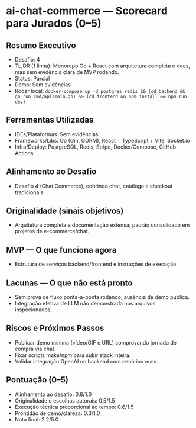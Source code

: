# ai-chat-commerce — Scorecard para Jurados (0–5)

## Resumo Executivo
- Desafio: 4
- TL;DR (1 linha): Monorepo Go + React com arquitetura completa e docs, mas sem evidência clara de MVP rodando.
- Status: Parcial
- Demo: Sem evidências
- Rodar local: `docker-compose up -d postgres redis && (cd backend && go run cmd/api/main.go) && (cd frontend && npm install && npm run dev)`

## Ferramentas Utilizadas
- IDEs/Plataformas: Sem evidências
- Frameworks/Libs: Go (Gin, GORM), React + TypeScript + Vite, Socket.io
- Infra/Deploy: PostgreSQL, Redis, Stripe, Docker/Compose, GitHub Actions

## Alinhamento ao Desafio
- Desafio 4 (Chat Commerce), cobrindo chat, catálogo e checkout tradicionais.

## Originalidade (sinais objetivos)
- Arquitetura completa e documentação extensa; padrão consolidado em projetos de e-commerce/chat.

## MVP — O que funciona agora
- Estrutura de serviços backend/frontend e instruções de execução.

## Lacunas — O que não está pronto
- Sem prova de fluxo ponta-a-ponta rodando; ausência de demo pública.
- Integração efetiva de LLM não demonstrada nos arquivos inspecionados.

## Riscos e Próximos Passos
- Publicar demo mínima (vídeo/GIF e URL) comprovando jornada de compra via chat.
- Fixar scripts make/npm para subir stack inteira.
- Validar integração OpenAI no backend com cenários reais.

## Pontuação (0–5)
- Alinhamento ao desafio: 0.8/1.0
- Originalidade e escolhas autorais: 0.5/1.5
- Execução técnica proporcional ao tempo: 0.6/1.5
- Prontidão de demo/clareza: 0.3/1.0
- Nota final: 2.2/5.0

